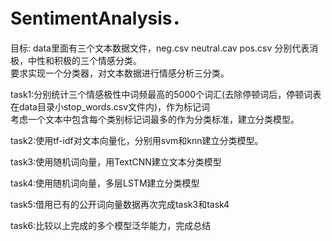 # SentimentAnalysis．

目标: data里面有三个文本数据文件，neg.csv neutral.cav pos.csv 分别代表消极，中性和积极的三个情感分类。<br>
      要求实现一个分类器，对文本数据进行情感分析三分类。<br>

task1:分别统计三个情感极性中词频最高的5000个词汇(去除停顿词后，停顿词表在data目录小stop_words.csv文件内)，作为标记词<br>
      考虑一个文本中包含每个类别标记词最多的作为分类标准，建立分类模型。<br>

task2:使用tf-idf对文本向量化，分别用svm和knn建立分类模型。

task3:使用随机词向量，用TextCNN建立文本分类模型

task4:使用随机词向量，多层LSTM建立分类模型

task5:借用已有的公开词向量数据再次完成task3和task4

task6:比较以上完成的多个模型泛华能力，完成总结
